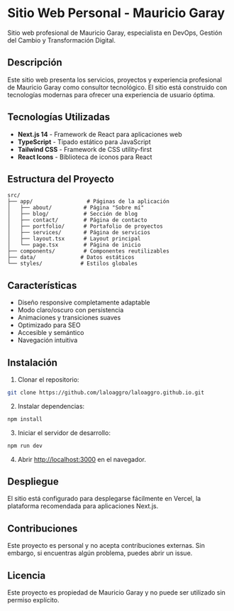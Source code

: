 # Sitio Web Personal - Mauricio Garay

Sitio web profesional de Mauricio Garay, especialista en DevOps, Gestión del Cambio y Transformación Digital.

## Descripción

Este sitio web presenta los servicios, proyectos y experiencia profesional de Mauricio Garay como consultor tecnológico. El sitio está construido con tecnologías modernas para ofrecer una experiencia de usuario óptima.

## Tecnologías Utilizadas

- **Next.js 14** - Framework de React para aplicaciones web
- **TypeScript** - Tipado estático para JavaScript
- **Tailwind CSS** - Framework de CSS utility-first
- **React Icons** - Biblioteca de iconos para React

## Estructura del Proyecto

```
src/
├── app/                 # Páginas de la aplicación
│   ├── about/          # Página "Sobre mí"
│   ├── blog/           # Sección de blog
│   ├── contact/        # Página de contacto
│   ├── portfolio/      # Portafolio de proyectos
│   ├── services/       # Página de servicios
│   ├── layout.tsx      # Layout principal
│   └── page.tsx        # Página de inicio
├── components/         # Componentes reutilizables
├── data/              # Datos estáticos
└── styles/            # Estilos globales
```

## Características

- Diseño responsive completamente adaptable
- Modo claro/oscuro con persistencia
- Animaciones y transiciones suaves
- Optimizado para SEO
- Accesible y semántico
- Navegación intuitiva

## Instalación

1. Clonar el repositorio:
```bash
git clone https://github.com/laloaggro/laloaggro.github.io.git
```

2. Instalar dependencias:
```bash
npm install
```

3. Iniciar el servidor de desarrollo:
```bash
npm run dev
```

4. Abrir [http://localhost:3000](http://localhost:3000) en el navegador.

## Despliegue

El sitio está configurado para desplegarse fácilmente en Vercel, la plataforma recomendada para aplicaciones Next.js.

## Contribuciones

Este proyecto es personal y no acepta contribuciones externas. Sin embargo, si encuentras algún problema, puedes abrir un issue.

## Licencia

Este proyecto es propiedad de Mauricio Garay y no puede ser utilizado sin permiso explícito.
